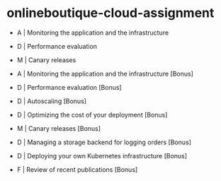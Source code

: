 # onlineboutique-cloud-assignment

- A | Monitoring the application and the infrastructure
- D | Performance evaluation
- M | Canary releases

- A | Monitoring the application and the infrastructure [Bonus]
- D | Performance evaluation [Bonus]
- D | Autoscaling [Bonus]
- D | Optimizing the cost of your deployment [Bonus]
- M | Canary releases [Bonus]
- D | Managing a storage backend for logging orders [Bonus]
- D | Deploying your own Kubernetes infrastructure [Bonus]
- F | Review of recent publications [Bonus]